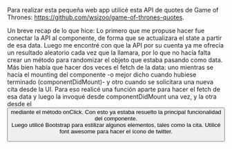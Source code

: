 Para realizar esta pequeña web app utilicé esta API de quotes de Game of Thrones: https://github.com/wsizoo/game-of-thrones-quotes.

Un breve recap de lo que hice:
Lo primero que me propuse hacer fue conectar la API al componente, de forma que se actualizara el state a partir de esa data.
Luego me encontré con que la API por su cuenta ya me ofrecía un resultado aleatorio cada vez que la llamara, por lo que no hacía falta crear un método para randomizar el objeto que estaba pasando como data.
Más bien había que hacer dos veces el fetch de la data: uno mientras se hacía el mounting del componente -o mejor dicho cuando hubiese terminado (componentDidMount)- y otro cuando se solicitara una nueva cita desde la UI. Para eso realicé una función aparte para hacer el fetch de esa data y luego la invoqué desde componentDidMount una vez, y la otra desde el <button> mediante el método onClick. Con esto ya estaba resuelto la principal funcionalidad del componente.   
Luego utilicé Bootstrap para estilizar algunos elementos, tales como la cita.
Utilicé font awesome para hacer el ícono de twitter. 
